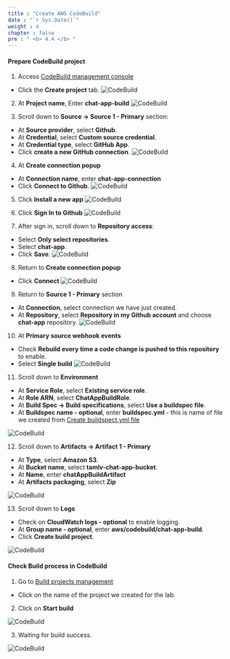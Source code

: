 ```yaml
---
title : "Create AWS CodeBuild"
date : "`r Sys.Date()`"
weight : 4
chapter : false
pre : " <b> 4.4 </b> "
---
```


#### Prepare CodeBuild project

1. Access [CodeBuild management console](https://eu-west-2.console.aws.amazon.com/codesuite/codebuild)
  + Click the **Create project** tab. 
![CodeBuild](images/4.pipeline/002-codebuild.png)

2. At **Project name**, Enter **chat-app-build**
![CodeBuild](images/4.pipeline/003-codebuild.png)

3. Scroll down to **Source -> Source 1 - Primary** section:
  + At **Source provider**, select **Github**.
  + At **Credential**, select **Custom source credential**.
  + At **Credential type**, select **GitHub App**.
  + Click **create a new GitHub connection**.
![CodeBuild](images/4.pipeline/004-codebuild.png)

4. At **Create connection popup**
  + At **Connection name**, enter **chat-app-connection**
  + Click **Connect to Github**.
![CodeBuild](images/4.pipeline/005-codebuild.png)

5. Click **Install a new app**
![CodeBuild](images/4.pipeline/006-codebuild.png)

6. Click **Sign In to Github**
![CodeBuild](images/4.pipeline/007-codebuild.png)

7. After sign in, scroll down to **Repository access**:
  + Select **Only select repositories**.
  + Select **chat-app**.
  + Click **Save**.
![CodeBuild](images/4.pipeline/008-codebuild.png)

8. Return to **Create connection popup**
  + Click **Connect**
![CodeBuild](images/4.pipeline/009-codebuild.png)

9. Return to **Source 1 - Primary** section
  + At **Connection**, select connection we have just created.
  + At **Repository**, select **Repository in my Github account** and choose **chat-app** repository.
![CodeBuild](images/4.pipeline/010-codebuild.png)

10. At **Primary source webhook events**
  + Check **Rebuild every time a code change is pushed to this repository** to enable.
  + Select **Single build**
![CodeBuild](images/4.pipeline/011-codebuild.png)

11. Scroll down to **Environment**
  + At **Service Role**, select **Existing service role**.
  + At **Role ARN**, select **ChatAppBuildRole**.
  + At **Build Spec -> Build specifications**, select **Use a buildspec file**.
  + At **Buildspec name - optional**, enter **buildspec.yml** - this is name of file we created from [Create buildspect.yml file](/4-CreatePipelineComponents/4.3-createbuildspecfile/)

![CodeBuild](images/4.pipeline/012-codebuild.png)

12. Scroll down to **Artifacts -> Artifact 1 - Primary**
  + At **Type**, select **Amazon S3**.
  + At **Bucket name**, select **tamlv-chat-app-bucket**.
  + At **Name**, enter **chatAppBuildArtifact**
  + At **Artifacts packaging**, select **Zip**

![CodeBuild](images/4.pipeline/013-codebuild.png)

13. Scroll down to **Logs**
  + Check on **CloudWatch logs - optional** to enable logging.
  + At **Group name - optional**, enter **aws/codebuild/chat-app-build**.
  + Click **Create build project**.

![CodeBuild](images/4.pipeline/014-codebuild.png)


#### Check **Build process** in **CodeBuild**

1. Go to [Build projects management](https://eu-west-2.console.aws.amazon.com/codesuite/codebuild/projects)
  + Click on the name of the project we created for the lab.

2. Click on **Start build**

![CodeBuild](images/4.pipeline/015-codebuild.png)

3. Waiting for build success.

![CodeBuild](images/4.pipeline/016-codebuild.png)